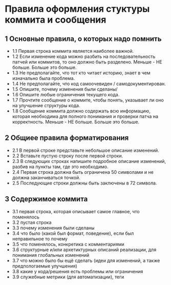 # Правила оформления стуктуры коммита и сообщения

## 1 Основные правила, о которых надо помнить
* 1.1 Первая строка коммита является наиболее важной.
* 1.2 Если изменение кода можно разбить на последовательность патчей или коммитов, то оно должно быть разделено. Меньше - НЕ больше. Больше это больше.
* 1.3 Не предполагайте, что тот кто читает историю, знает в чем изначально была проблема.
* 1.4 Не предполагайте, что код самоочевиден / самодокументирован.
* 1.5 Опишите, почему изменения были сделаны/
* 1.6 Опишите любые ограничения текущего кода.
* 1.7 Прочтите сообщение о коммите, чтобы понять, указывает ли оно на улучшение структуры кода.
* 1.8 Сообщение коммита должно содержать всю информацию, которая необходима для полного понимания и проверки патча на корректность. Меньше - НЕ больше. Больше это больше.

## 2 Общиее правила форматирования
* 2.1 В первой строке представьте небольшое описание изменений.
* 2.2 Вставьте пустую строку после первой строки.
* 2.3 В следующих строках напишите подробное описание изменений, разбив на пункты там, где это необходимо.
* 2.4 Первая строка должна быть ограничена 50 символами и не должна заканчиваться точкой.
* 2.5 Последующие строки должны быть заключены в 72 символа.

## 3 Содержимое коммита
* 3.1 первая строка, которая описывает самое главное, что поменялось
* 3.2 пустая строка
* 3.3 почему изменения были сделаны
* 3.4 что было (какой был формат, поведение), если был неправильное то почему
* 3.5 что поменялось, конкретика с комментариями
* 3.6 структурные и/или архетиктурных описаний реализации, для понимания глобальных изменений
* 3.7 что можно было бы ещё сделать (идеи для изменений, а также предпологаемые улучшения)
* 3.8 какие у кода/решения есть проблемы или ограничения
* 3.9 служебные метрики (для автоматизации), теги
